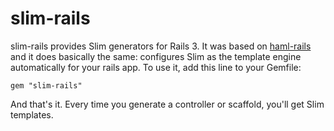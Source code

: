# slim-rails

slim-rails provides Slim generators for Rails 3. It was based on [haml-rails](http://http://github.com/indirect/haml-rails) and it does basically the same: configures Slim as the template engine automatically for your rails app.
To use it, add this line to your Gemfile:

    gem "slim-rails"

And that's it.
Every time you generate a controller or scaffold, you'll get Slim templates.
